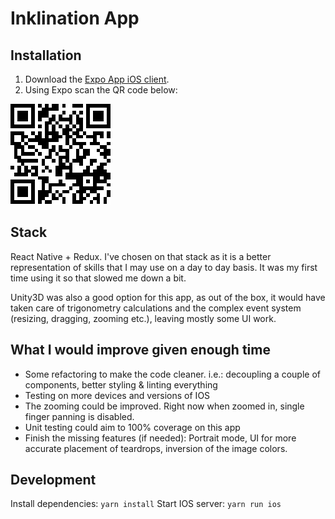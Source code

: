 # Inklination App

## Installation
1. Download the [Expo App iOS client](https://itunes.apple.com/us/app/expo-client/id982107779?mt=8]).
2. Using Expo scan the QR code below:

![Expo QR code](https://raw.githubusercontent.com/m4nuC/cb_ink/master/expo_qr.png)


## Stack
React Native + Redux. I've chosen on that stack as it is a better representation of skills that I may use on a day to day basis. It was my first time using it so that slowed me down a bit.

Unity3D was also a good option for this app, as out of the box, it would have taken care of trigonometry calculations and the complex event system (resizing, dragging, zooming etc.), leaving mostly some UI work.

## What I would improve given enough time
- Some refactoring to make the code cleaner. i.e.: decoupling a couple of components, better styling & linting everything
- Testing on more devices and versions of IOS
- The zooming could be improved. Right now when zoomed in, single finger panning is disabled.
- Unit testing could aim to 100% coverage on this app
- Finish the missing features (if needed): Portrait mode, UI for more accurate placement of teardrops, inversion of the image colors.

## Development
Install dependencies: `yarn install`
Start IOS server: `yarn run ios`
